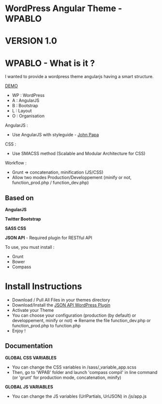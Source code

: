 WordPress Angular Theme - WPABLO
================================

VERSION 1.0
===========

WPABLO - What is it ?
===================

I wanted to provide a wordpress theme angularjs having a smart structure.

[DEMO](http://wpablo.jeremiechazelle.fr)

+ WP : WordPress
+ A  : AngularJS
+ B  : Bootstrap
+ L  : Layout
+ O  : Organisation


AngularJS : 
+ Use AngularJS with styleguide - [John Papa](https://github.com/johnpapa/angular-styleguide)

CSS : 
+ Use SMACSS method (Scalable and Modular Architecture for CSS)

Workflow :
+ Grunt => concatenation, minification (JS/CSS) 
+ Allow two modes Production/Developpement (minify or not, function_prod.php / function_dev.php)


Based on
---------

**AngularJS**

**Twitter Bootstrap**

**SASS CSS**

**JSON API** - Required plugin for RESTful API



To use, you must install :
+ Grunt
+ Bower
+ Compass


Install Instructions
=====================

+ Download / Pull All Files in your themes directory
+ Download/Install the [JSON API WordPress Plugin](http://wordpress.org/plugins/json-rest-api/)
+ Activate your Theme
+ You can choose your configuration (production (by default) or developpement, minify or not) => Rename the file function_dev.php or function_prod.php to function.php 
+ Enjoy !


Documentation
--------------  

**GLOBAL CSS VARIABLES** 

+ You can change the CSS variables in /sass/_variable_app.scss
+ Then, go to 'WPAB' folder and launch 'compass compil' in line command (or 'grunt' for production mode, concatenation, minify)

**GLOBAL JS VARIABLES**  

+ You can change the JS variables (UrlPartials, UrlJSON) in /js/app.js
